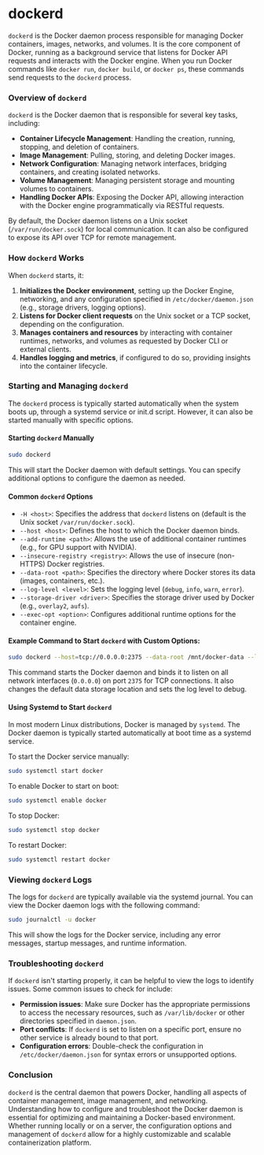 # dockerd

`dockerd` is the Docker daemon process responsible for managing Docker containers, images, networks, and volumes. It is the core component of Docker, running as a background service that listens for Docker API requests and interacts with the Docker engine. When you run Docker commands like `docker run`, `docker build`, or `docker ps`, these commands send requests to the `dockerd` process.

### Overview of `dockerd`

`dockerd` is the Docker daemon that is responsible for several key tasks, including:

- **Container Lifecycle Management**: Handling the creation, running, stopping, and deletion of containers.
- **Image Management**: Pulling, storing, and deleting Docker images.
- **Network Configuration**: Managing network interfaces, bridging containers, and creating isolated networks.
- **Volume Management**: Managing persistent storage and mounting volumes to containers.
- **Handling Docker APIs**: Exposing the Docker API, allowing interaction with the Docker engine programmatically via RESTful requests.

By default, the Docker daemon listens on a Unix socket (`/var/run/docker.sock`) for local communication. It can also be configured to expose its API over TCP for remote management.

### How `dockerd` Works

When `dockerd` starts, it:

1. **Initializes the Docker environment**, setting up the Docker Engine, networking, and any configuration specified in `/etc/docker/daemon.json` (e.g., storage drivers, logging options).
2. **Listens for Docker client requests** on the Unix socket or a TCP socket, depending on the configuration.
3. **Manages containers and resources** by interacting with container runtimes, networks, and volumes as requested by Docker CLI or external clients.
4. **Handles logging and metrics**, if configured to do so, providing insights into the container lifecycle.

### Starting and Managing `dockerd`

The `dockerd` process is typically started automatically when the system boots up, through a systemd service or init.d script. However, it can also be started manually with specific options.

#### Starting `dockerd` Manually

```bash
sudo dockerd
```

This will start the Docker daemon with default settings. You can specify additional options to configure the daemon as needed.

#### Common `dockerd` Options

- `-H <host>`: Specifies the address that `dockerd` listens on (default is the Unix socket `/var/run/docker.sock`).
- `--host <host>`: Defines the host to which the Docker daemon binds.
- `--add-runtime <path>`: Allows the use of additional container runtimes (e.g., for GPU support with NVIDIA).
- `--insecure-registry <registry>`: Allows the use of insecure (non-HTTPS) Docker registries.
- `--data-root <path>`: Specifies the directory where Docker stores its data (images, containers, etc.).
- `--log-level <level>`: Sets the logging level (`debug`, `info`, `warn`, `error`).
- `--storage-driver <driver>`: Specifies the storage driver used by Docker (e.g., `overlay2`, `aufs`).
- `--exec-opt <option>`: Configures additional runtime options for the container engine.

#### Example Command to Start `dockerd` with Custom Options:

```bash
sudo dockerd --host=tcp://0.0.0.0:2375 --data-root /mnt/docker-data --log-level debug
```

This command starts the Docker daemon and binds it to listen on all network interfaces (`0.0.0.0`) on port `2375` for TCP connections. It also changes the default data storage location and sets the log level to debug.

#### Using Systemd to Start `dockerd`

In most modern Linux distributions, Docker is managed by `systemd`. The Docker daemon is typically started automatically at boot time as a systemd service.

To start the Docker service manually:

```bash
sudo systemctl start docker
```

To enable Docker to start on boot:

```bash
sudo systemctl enable docker
```

To stop Docker:

```bash
sudo systemctl stop docker
```

To restart Docker:

```bash
sudo systemctl restart docker
```

### Viewing `dockerd` Logs

The logs for `dockerd` are typically available via the systemd journal. You can view the Docker daemon logs with the following command:

```bash
sudo journalctl -u docker
```

This will show the logs for the Docker service, including any error messages, startup messages, and runtime information.

### Troubleshooting `dockerd`

If `dockerd` isn't starting properly, it can be helpful to view the logs to identify issues. Some common issues to check for include:

- **Permission issues**: Make sure Docker has the appropriate permissions to access the necessary resources, such as `/var/lib/docker` or other directories specified in `daemon.json`.
- **Port conflicts**: If `dockerd` is set to listen on a specific port, ensure no other service is already bound to that port.
- **Configuration errors**: Double-check the configuration in `/etc/docker/daemon.json` for syntax errors or unsupported options.

### Conclusion

`dockerd` is the central daemon that powers Docker, handling all aspects of container management, image management, and networking. Understanding how to configure and troubleshoot the Docker daemon is essential for optimizing and maintaining a Docker-based environment. Whether running locally or on a server, the configuration options and management of `dockerd` allow for a highly customizable and scalable containerization platform.
